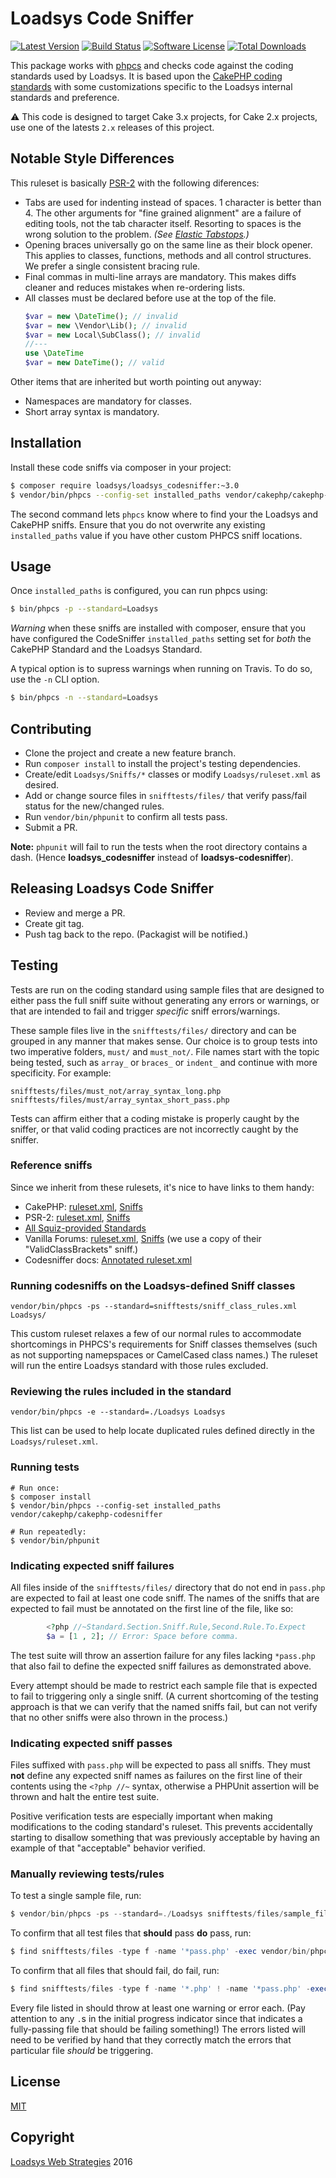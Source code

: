 # Loadsys Code Sniffer

[![Latest Version](https://img.shields.io/github/release/loadsys/loadsys_codesniffer.svg?style=flat-square)](https://github.com/loadsys/loadsys_codesniffer/releases)
[![Build Status](https://img.shields.io/travis/loadsys/loadsys_codesniffer.svg?style=flat-square)](http://travis-ci.org/loadsys/loadsys_codesniffer)
[![Software License](https://img.shields.io/badge/license-MIT-brightgreen.svg?style=flat-square)](LICENSE.txt)
[![Total Downloads](https://img.shields.io/packagist/dt/loadsys/loadsys_codesniffer.svg?style=flat-square)](https://packagist.org/packages/loadsys/loadsys_codesniffer)

This package works with [phpcs](http://pear.php.net/manual/en/package.php.php-codesniffer.php)
and checks code against the coding standards used by Loadsys. It is based upon the
[CakePHP coding standards](https://github.com/cakephp/cakephp-codesniffer) with some customizations specific to the Loadsys internal standards and preference.

:warning: This code is designed to target Cake 3.x projects, for Cake 2.x projects, use one of the latests `2.x` releases of this project.


## Notable Style Differences

This ruleset is basically [PSR-2](http://www.php-fig.org/psr/psr-2/) with the following diferences:

* Tabs are used for indenting instead of spaces. 1 character is better than 4. The other arguments for "fine grained alignment" are a failure of editing tools, not the tab character itself. Resorting to spaces is the wrong solution to the problem. _(See [Elastic Tabstops](http://nickgravgaard.com/elastic-tabstops/).)_
* Opening braces universally go on the same line as their block opener. This applies to classes, functions, methods and all control structures. We prefer a single consistent bracing rule.
* Final commas in multi-line arrays are mandatory. This makes diffs cleaner and reduces mistakes when re-ordering lists.
* All classes must be declared before use at the top of the file.
	```php
	$var = new \DateTime(); // invalid
	$var = new \Vendor\Lib(); // invalid
	$var = new Local\SubClass(); // invalid
	//---
	use \DateTime
	$var = new DateTime(); // valid
	```

Other items that are inherited but worth pointing out anyway:

* Namespaces are mandatory for classes.
* Short array syntax is mandatory.


## Installation

Install these code sniffs via composer in your project:

```bash
$ composer require loadsys/loadsys_codesniffer:~3.0
$ vendor/bin/phpcs --config-set installed_paths vendor/cakephp/cakephp-codesniffer,vendor/loadsys/loadsys_codesniffer
```

The second command lets `phpcs` know where to find your the Loadsys and CakePHP sniffs. Ensure that you do not overwrite any existing `installed_paths` value if you have other custom PHPCS sniff locations.


## Usage

Once `installed_paths` is configured, you can run phpcs using:

```bash
$ bin/phpcs -p --standard=Loadsys
```

*Warning* when these sniffs are installed with composer, ensure that you have configured the CodeSniffer `installed_paths` setting set for _both_ the CakePHP Standard and the Loadsys Standard.

A typical option is to supress warnings when running on Travis. To do so, use the `-n` CLI option.

```bash
$ bin/phpcs -n --standard=Loadsys
```

## Contributing

* Clone the project and create a new feature branch.
* Run `composer install` to install the project's testing dependencies.
* Create/edit `Loadsys/Sniffs/*` classes or modify `Loadsys/ruleset.xml` as desired.
* Add or change source files in `snifftests/files/` that verify pass/fail status for the new/changed rules.
* Run `vendor/bin/phpunit` to confirm all tests pass.
* Submit a PR.

**Note:** `phpunit` will fail to run the tests when the root directory contains a dash. (Hence **loadsys_codesniffer** instead of **loadsys-codesniffer**).


## Releasing Loadsys Code Sniffer

* Review and merge a PR.
* Create git tag.
* Push tag back to the repo. (Packagist will be notified.)


## Testing

Tests are run on the coding standard using sample files that are designed to either pass the full sniff suite without generating any errors or warnings, or that are intended to fail and trigger _specific_ sniff errors/warnings.

These sample files live in the `snifftests/files/` directory and can be grouped in any manner that makes sense. Our choice is to group tests into two imperative folders, `must/` and `must_not/`. File names start with the topic being tested, such as `array_` or `braces_` or `indent_` and continue with more specificity. For example:

```
snifftests/files/must_not/array_syntax_long.php
snifftests/files/must/array_syntax_short_pass.php
```

Tests can affirm either that a coding mistake is properly caught by the sniffer, or that valid coding practices are not incorrectly caught by the sniffer.


### Reference sniffs

Since we inherit from these rulesets, it's nice to have links to them handy:

* CakePHP: [ruleset.xml](https://github.com/cakephp/cakephp-codesniffer/blob/master/CakePHP/ruleset.xml), [Sniffs](https://github.com/cakephp/cakephp-codesniffer/tree/master/CakePHP/Sniffs)
* PSR-2: [ruleset.xml](https://github.com/squizlabs/PHP_CodeSniffer/blob/master/CodeSniffer/Standards/PSR2/ruleset.xml), [Sniffs](https://github.com/squizlabs/PHP_CodeSniffer/tree/master/CodeSniffer/Standards/PSR2/Sniffs)
* [All Squiz-provided Standards](https://github.com/squizlabs/PHP_CodeSniffer/tree/master/CodeSniffer/Standards)
* Vanilla Forums: [ruleset.xml](https://github.com/vanilla/addons/blob/master/standards/Vanilla/ruleset.xml), [Sniffs](https://github.com/vanilla/addons/tree/master/standards/Vanilla/Sniffs) (we use a copy of their "ValidClassBrackets" sniff.)
* Codesniffer docs: [Annotated ruleset.xml](https://github.com/squizlabs/PHP_CodeSniffer/wiki/Annotated-ruleset.xml)


### Running codesniffs on the Loadsys-defined Sniff classes

`vendor/bin/phpcs -ps --standard=snifftests/sniff_class_rules.xml Loadsys/`

This custom ruleset relaxes a few of our normal rules to accommodate shortcomings in PHPCS's requirements for Sniff classes themselves (such as not supporting namepspaces or CamelCased class names.) The ruleset will run the entire Loadsys standard with those rules excluded.


### Reviewing the rules included in the standard

`vendor/bin/phpcs -e --standard=./Loadsys Loadsys`

This list can be used to help locate duplicated rules defined directly in the `Loadsys/ruleset.xml`.


### Running tests

```shell
# Run once:
$ composer install
$ vendor/bin/phpcs --config-set installed_paths vendor/cakephp/cakephp-codesniffer

# Run repeatedly:
$ vendor/bin/phpunit
```


### Indicating expected sniff failures

All files inside of the `snifftests/files/` directory that do not end in `pass.php` are expected to fail at least one code sniff. The names of the sniffs that are expected to fail must be annotated on the first line of the file, like so:

```php
		<?php //~Standard.Section.Sniff.Rule,Second.Rule.To.Expect
		$a = [1 , 2]; // Error: Space before comma.
```

The test suite will throw an assertion failure for any files lacking `*pass.php` that also fail to define the expected sniff failures as demonstrated above.

Every attempt should be made to restrict each sample file that is expected to fail to triggering only a single sniff. (A current shortcoming of the testing approach is that we can verify that the named sniffs fail, but can not verify that no other sniffs were also thrown in the process.)


### Indicating expected sniff passes

Files suffixed with `pass.php` will be expected to pass all sniffs. They must **not** define any expected sniff names as failures on the first line of their contents using the `<?php //~` syntax, otherwise a PHPUnit assertion will be thrown and halt the entire test suite.

Positive verification tests are especially important when making modifications to the coding standard's ruleset. This prevents accidentally starting to disallow something that was previously acceptable by having an example of that "acceptable" behavior verified.


### Manually reviewing tests/rules

To test a single sample file, run:

```php
$ vendor/bin/phpcs -ps --standard=./Loadsys snifftests/files/sample_file_name.php
```

To confirm that all test files that **should** pass **do** pass, run:

```php
$ find snifftests/files -type f -name '*pass.php' -exec vendor/bin/phpcs -p --standard=./Loadsys {} +
```

To confirm that all files that should fail, do fail, run:

```php
$ find snifftests/files -type f -name '*.php' ! -name '*pass.php' -exec vendor/bin/phpcs -p --standard=./Loadsys {} +
```

Every file listed in should throw at least one warning or error each. (Pay attention to any `.`s in the initial progress indicator since that indicates a fully-passing file that should be failing something!) The errors listed will need to be verified by hand that they correctly match the errors that particular file _should_ be triggering.


## License

[MIT](https://github.com/loadsys/loadsys_codesniffer/blob/master/LICENSE.md)


## Copyright

[Loadsys Web Strategies](http://www.loadsys.com) 2016
